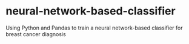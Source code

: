# neural-network-based-classifier
Using Python and Pandas to train a neural network-based classifier for breast cancer diagnosis
